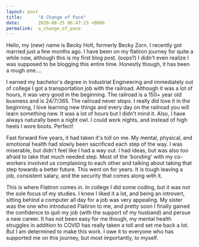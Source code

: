 ```yaml
---
layout: post
title:      "A Change of Pace"
date:       2020-08-25 06:47:23 +0000
permalink:  a_change_of_pace
---
```



Hello, my (new) name is Becky Holt, formerly Becky Zorn. I recently got married just a few months ago. I have been on my flatiron journey for quite a while now, although this is my first blog post. (oops?) I didn't even realize I was supposed to be blogging this entire time. Honestly though, it has been a rough one....

I earned my bachelor's degree in Industrial Engineering and immediately out of college I got a transportation job with the railroad. Although it was a lot of hours, it was very good in the beginning. The railroad is a 150+ year old business and is 24/7/365. The railroad never stops. I really did love it in the beginning, I love learning new things and every day on the railroad you will learn something new. It was a lot of hours but I didn't mind it. Also, I have always naturally been a night owl. I could work nights, and instead of high heels I wore boots. Perfect! 

Fast forward five years, it had taken it's toll on me. My mental, physical, and emotional health had slowly been sacrificed each step of the way. I was miserable, but didn't feel like I had a way out. I had ideas, but was also too afraid to take that much needed step. Most of the 'bonding' with my co-workers involved us complaining to each other and talking about taking that step towards a better future. This went on for years. It is tough leaving a job, consistent salary, and the security that comes along with it. 

This is where Flatiron comes in. In college I did some coding, but it was not the sole focus of my studies. I knew I liked it a lot, and being an introvert, sitting behind a computer all day for a job was very appealing. My sister was the one who introduced Flatiron to me, and pretty soon I finally gained the confidence to quit my job (with the support of my husband) and persue a new career. It has not been easy for me though, my mental health struggles in addition to COVID has really taken a toll and set me back a lot. But I am determined to make this work. I owe it to everyone who has supported me on this journey, but most importantly, to myself.
